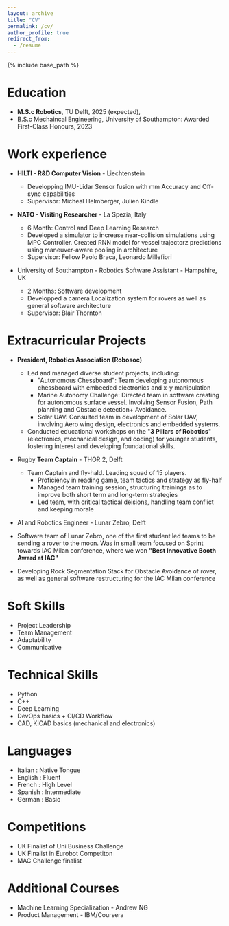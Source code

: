 ```yaml
---
layout: archive
title: "CV"
permalink: /cv/
author_profile: true
redirect_from:
  - /resume
---
```


{% include base_path %}

Education
======

* **M.S.c Robotics**, TU Delft, 2025 (expected), 
* B.S.c Mechaincal Engineering, University of Southampton: Awarded First-Class Honours, 2023

Work experience
======
* **HILTI - R&D Computer Vision** - Liechtenstein
  * Developping IMU-Lidar Sensor fusion with mm Accuracy and Off-sync capabilities
  * Supervisor: Micheal Helmberger, Julien Kindle


* **NATO - Visiting Researcher** - La Spezia, Italy
  * 6 Month: Control and Deep Learning Research
  * Developed a simulator to increase near-collision simulations using MPC Controller. Created RNN model for vessel trajectorz predictions using maneuver-aware pooling in architecture
  * Supervisor: Fellow Paolo Braca, Leonardo Millefiori

* University of Southampton - Robotics Software Assistant - Hampshire, UK
  * 2 Months: Software development
  * Developped a camera Localization system for rovers as well as general software architecture
  * Supervisor: Blair Thornton
  
Extracurricular Projects
======

* **President, Robotics Association (Robosoc)**
    * Led and managed diverse student projects, including:
        * "Autonomous Chessboard": Team developing autonomous chessboard with embeeded electronics and x-y manipulation
        * Marine Autonomy Challenge: Directed team in software creating for autonomous surface vessel. Involving Sensor Fusion, Path planning and Obstacle detection+ Avoidance.
        * Solar UAV: Consulted team in development of Solar UAV, involving Aero wing design, electronics and embedded systems.
    * Conducted educational workshops on the "**3 Pillars of Robotics**" (electronics, mechanical design, and coding) for younger students, fostering interest and developing foundational skills.



* Rugby **Team Captain** - THOR 2, Delft
  * Team Captain and fly-hald. Leading squad of 15 players. 
    * Proficiency in reading game, team tactics and strategy as fly-half
    * Managed team training session, structuring trainings as to improve both short term and long-term strategies
    * Led team, with critical tactical deisions, handling team conflict and keeping morale

* AI and Robotics Engineer - Lunar Zebro, Delft
 * Software team of Lunar Zebro, one of the first student led teams to be sending a rover to the moon. Was in small team focused on Sprint towards IAC Milan conference, where we won **"Best Innovative Booth Award at IAC"**
 * Developing Rock Segmentation Stack for Obstacle Avoidance of rover, as well as general software restructuring for the IAC Milan conference

 <!-- NOTE: INSERT THE LINK TOWARDS LUNAR ZEBRO HERE !! -->


Soft Skills
======
* Project Leadership
* Team Management
* Adaptability
* Communicative

Technical Skills
======
* Python
* C++
* Deep Learning
* DevOps basics + CI/CD Workflow
* CAD, KiCAD basics (mechanical and electronics)

  
Languages
======
* Italian : Native Tongue
* English : Fluent
* French : High Level
* Spanish : Intermediate
* German : Basic

Competitions
======
* UK Finalist of Uni Business Challenge
* UK Finalist in Eurobot Competiton
* MAC Challenge finalist


Additional Courses
======
* Machine Learning Specialization - Andrew NG
* Product Management - IBM/Coursera
